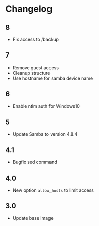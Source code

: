 # Changelog

## 8
- Fix access to /backup

## 7
- Remove guest access
- Cleanup structure
- Use hostname for samba device name

## 6
- Enable ntlm auth for Windows10

## 5
- Update Samba to version 4.8.4

## 4.1
- Bugfix sed command

## 4.0
- New option `allow_hosts` to limit access

## 3.0
- Update base image
